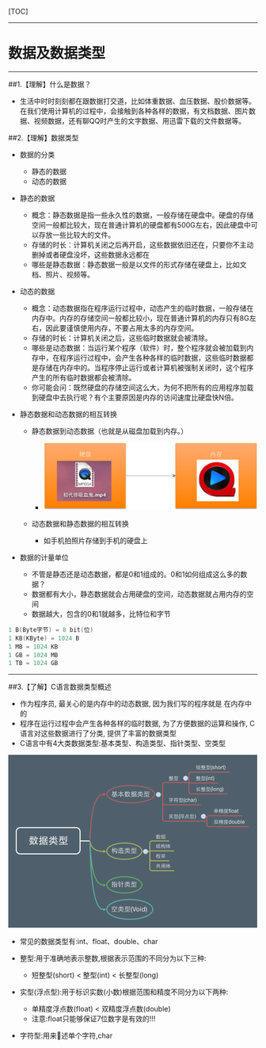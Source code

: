 [TOC]

---

#  数据及数据类型

---

##1.【理解】什么是数据？

- 生活中时时刻刻都在跟数据打交道，比如体重数据、血压数据、股价数据等。在我们使用计算机的过程中，会接触到各种各样的数据，有文档数据、图片数据、视频数据，还有聊QQ时产生的文字数据、用迅雷下载的文件数据等。

##2.【理解】数据类型

- 数据的分类
    + 静态的数据
    + 动态的数据

- 静态的数据
    + 概念：静态数据是指一些永久性的数据，一般存储在硬盘中。硬盘的存储空间一般都比较大，现在普通计算机的硬盘都有500G左右，因此硬盘中可以存放一些比较大的文件。
    + 存储的时长：计算机关闭之后再开启，这些数据依旧还在，只要你不主动删掉或者硬盘没坏，这些数据永远都在
    + 哪些是静态数据：静态数据一般是以文件的形式存储在硬盘上，比如文档、照片、视频等。

- 动态的数据
    + 概念：动态数据指在程序运行过程中，动态产生的临时数据，一般存储在内存中。内存的存储空间一般都比较小，现在普通计算机的内存只有8G左右，因此要谨慎使用内存，不要占用太多的内存空间。
    + 存储的时长：计算机关闭之后，这些临时数据就会被清除。
    + 哪些是动态数据：当运行某个程序（软件）时，整个程序就会被加载到内存中，在程序运行过程中，会产生各种各样的临时数据，这些临时数据都是存储在内存中的。当程序停止运行或者计算机被强制关闭时，这个程序产生的所有临时数据都会被清除。
    + 你可能会问：既然硬盘的存储空间这么大，为何不把所有的应用程序加载到硬盘中去执行呢？有个主要原因是内存的访问速度比硬盘快N倍。

- 静态数据和动态数据的相互转换
    + 静态数据到动态数据（也就是从磁盘加载到内存。）
        * ![](./images/jiazai.png)

    + 动态数据和静态数据的相互转换
        * 如手机拍照片存储到手机的硬盘上

- 数据的计量单位
    + 不管是静态还是动态数据，都是0和1组成的。0和1如何组成这么多的数据？
    + 数据都有大小，静态数据就会占用硬盘的空间，动态数据就占用内存的空间
    + 数据越大，包含的0和1就越多，比特位和字节
```c
1 B(Byte字节) = 8 bit(位)
1 KB(KByte) = 1024 B
1 MB = 1024 KB
1 GB = 1024 MB
1 TB = 1024 GB
```

---

##3.【了解】C语言数据类型概述

- 作为程序员, 最关心的是内存中的动态数据, 因为我们写的程序就是 在内存中的
- 程序在运行过程中会产生各种各样的临时数据, 为了方便数据的运算和操作, C语言对这些数据进行了分类, 提供了丰富的数据类型
- C语言中有4大类数据类型:基本类型、构造类型、指针类型、空类型

![](./images/数据类型.png)

+ 常见的数据类型有:int、float、double、char

+ 整型:用于准确地表示整数,根据表示范围的不同分为以下三种:
    * 短整型(short) < 整型(int) < 长整型(long)

+ 实型(浮点型):用于标识实数(小数)根据范围和精度不同分为以下两种:
    * 单精度浮点数(float) < 双精度浮点数(double)
    * 注意:float只能够保证7位数字是有效的!!!
+ 字符型:用来􏰀述单个字符,char